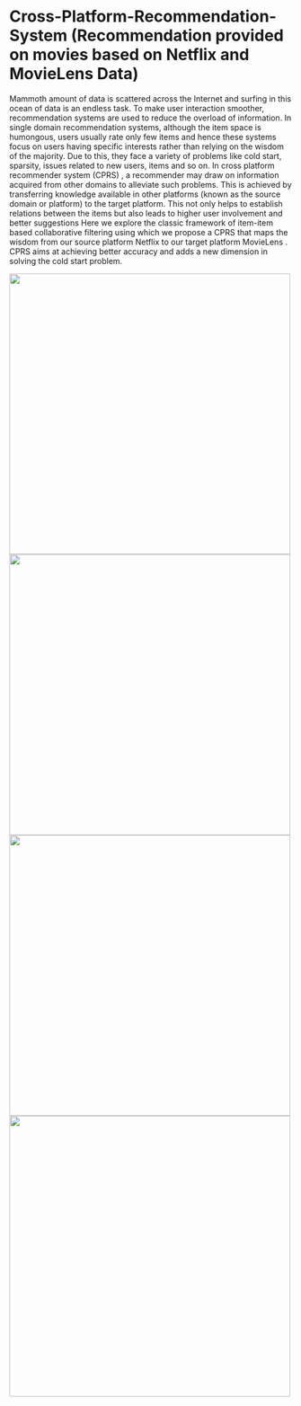 # Cross-Platform-Recommendation-System (Recommendation provided on movies based on Netflix and MovieLens Data)
Mammoth amount of data is scattered across the Internet and surfing in this ocean of data is an endless task. To make user interaction smoother, recommendation systems are used to reduce the overload of information. In single domain recommendation systems, although the item space is humongous, users usually rate only few items and hence these systems focus on users having specific interests rather than relying on the wisdom of the majority. Due to this, they face a variety of problems like cold start, sparsity, issues related to new users, items and so on. In cross platform recommender system (CPRS) , a recommender may draw on information acquired from other domains to alleviate such problems. This is achieved by transferring knowledge available in other platforms (known as the source domain or platform) to the target platform. This not only helps to establish relations between the items but also leads to higher user involvement and better suggestions
Here we explore the classic framework of item-item based collaborative filtering using which we propose a CPRS that maps the wisdom from our source platform Netflix to our target platform MovieLens . CPRS aims at achieving better accuracy and adds a new dimension in solving the cold start problem.

<img src="https://user-images.githubusercontent.com/29801319/54901213-cc214100-4efb-11e9-9c6f-dc7f9f45f4b6.PNG" align="left" height="500" width="500">
<img src="https://user-images.githubusercontent.com/29801319/54901214-ccb9d780-4efb-11e9-8e22-805cb148aa15.PNG" align="left" height="500" width="500">
<img src="https://user-images.githubusercontent.com/29801319/54901219-cd526e00-4efb-11e9-8bc9-a59b7d456dc7.png" align="left" height="500" width="500">
<img src="https://user-images.githubusercontent.com/29801319/54901220-cd526e00-4efb-11e9-8ea1-acb34cc3ab28.PNG" align="left" height="500" width="500">
